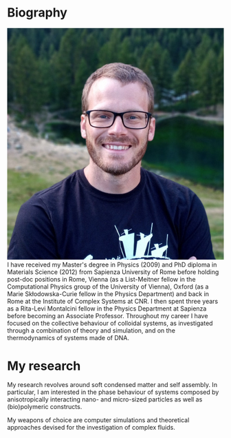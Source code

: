 <!--
.. title: About me
.. slug: index
.. date: 2023-06-25 22:47:45 UTC+02:00
.. tags: 
.. category: 
.. link: 
.. description: 
.. type: text
-->

# Biography

<img src="images/portrait.jpg" class="portrait"> I have received my Master's degree in Physics (2009) and PhD diploma in Materials Science (2012) from Sapienza University of Rome before holding post-doc positions in Rome, Vienna (as a List-Meitner fellow in the Computational Physics group of the University of Vienna), Oxford (as a Marie Skłodowska-Curie fellow in the Physics Department) and back in Rome at the Institute of Complex Systems at CNR. I then spent three years as a Rita-Levi Montalcini fellow in the Physics Department at Sapienza before becoming an Associate Professor. Throughout my career I have focused on the collective behaviour of colloidal systems, as investigated through a combination of theory and simulation, and on the thermodynamics of systems made of DNA.

# My research

My research revolves around soft condensed matter and self assembly. In particular, I am interested in the phase behaviour of systems composed by anisotropically interacting nano- and micro-sized particles as well as (bio)polymeric constructs.

My weapons of choice are computer simulations and theoretical approaches devised for the investigation of complex fluids.
